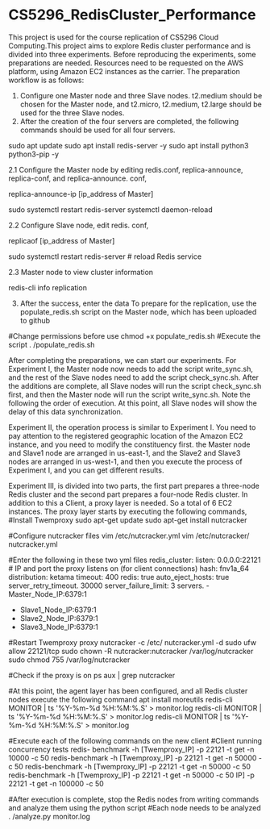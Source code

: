 # CS5296_RedisCluster_Performance

This project is used for the course replication of CS5296 Cloud Computing.This project aims to explore Redis cluster performance and is divided into three experiments. Before reproducing the experiments, some preparations are needed. Resources need to be requested on the AWS platform, using Amazon EC2 instances as the carrier.
The preparation workflow is as follows: 
1. Configure one Master node and three Slave nodes. t2.medium should be chosen for the Master node, and t2.micro, t2.medium, t2.large should be used for the three Slave nodes. 
2. After the creation of the four servers are completed, the following commands should be used for all four servers.
   
sudo apt update 
sudo apt install redis-server -y 
sudo apt install python3 python3-pip -y 

2.1 Configure the Master node by editing redis.conf, replica-announce, replica-conf, and replica-announce. conf, 

replica-announce-ip [ip_address of Master] 
 
sudo systemctl restart redis-server 
systemctl daemon-reload 

2.2 Configure Slave node, edit redis. conf, 

replicaof [ip_address of Master] 

sudo systemctl restart redis-server # reload Redis service

2.3 Master node to view cluster information 

redis-cli info replication 

3. After the success, enter the data To prepare for the replication, use the populate_redis.sh script on the Master node, which has been uploaded to github 

#Change permissions before use 
chmod +x populate_redis.sh 
#Execute the script 
. /populate_redis.sh

After completing the preparations, we can start our experiments.
For Experiment I, the Master node now needs to add the script write_sync.sh, and the rest of the Slave nodes need to add the script check_sync.sh. After the additions are complete, all Slave nodes will run the script check_sync.sh first, and then the Master node will run the script write_sync.sh. Note the following the order of execution. At this point, all Slave nodes will show the delay of this data synchronization.

Experiment II, the operation process is similar to Experiment I. You need to pay attention to the registered geographic location of the Amazon EC2 instance, and you need to modify the constituency first. the Master node and Slave1 node are arranged in us-east-1, and the Slave2 and Slave3 nodes are arranged in us-west-1, and then you execute the process of Experiment I, and you can get different results.

Experiment III, is divided into two parts, the first part prepares a three-node Redis cluster and the second part prepares a four-node Redis cluster. In addition to this a Client, a proxy layer is needed. So a total of 6 EC2 instances.
The proxy layer starts by executing the following commands, 
#Install Twemproxy 
sudo apt-get update 
sudo apt-get install nutcracker 

#Configure nutcracker files 
vim /etc/nutcracker.yml 
vim /etc/nutcracker/ nutcracker.yml 

#Enter the following in these two yml files 
redis_cluster: 
 listen: 0.0.0.0:22121 # IP and port the proxy listens on (for client connections) 
 hash: fnv1a_64 
 distribution: ketama 
 timeout: 400
  redis: true 
 auto_eject_hosts: true 
 server_retry_timeout. 30000 
 server_failure_limit: 3 
 servers.
    - Master_Node_IP:6379:1 
 - Slave1_Node_IP:6379:1 
 - Slave2_Node_IP:6379:1 
 - Slave3_Node_IP:6379:1 

#Restart Twemproxy proxy 
nutcracker -c /etc/ nutcracker.yml -d 
sudo ufw allow 22121/tcp 
sudo chown -R nutcracker:nutcracker /var/log/nutcracker 
sudo chmod 755 /var/log/nutcracker 

#Check if the proxy is on 
ps aux | grep nutcracker 

#At this point, the agent layer has been configured, and all Redis cluster nodes execute the following command 
apt install moreutils 
redis-cli MONITOR | ts '%Y-%m-%d %H:%M:%.S' > monitor.log 
redis-cli MONITOR | ts '%Y-%m-%d %H:%M:%.S' > monitor.log 
redis-cli MONITOR | ts '%Y-%m-%d %H:%M:%.S' > monitor.log 

#Execute each of the following commands on the new client 
#Client running concurrency tests 
redis- benchmark -h [Twemproxy_IP] -p 22121 -t get -n 10000 -c 50 
redis-benchmark -h [Twemproxy_IP] -p 22121 -t get -n 50000 -c 50 
redis-benchmark -h [Twemproxy_IP] -p 22121 -t get -n 50000 -c 50 redis-benchmark -h [Twemproxy_IP] -p 22121 -t get -n 50000 -c 50 IP] -p 22121 -t get -n 100000 -c 50 

#After execution is complete, stop the Redis nodes from writing commands and analyze them using the python script 
#Each node needs to be analyzed 
. /analyze.py monitor.log
